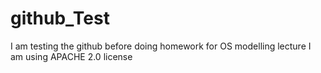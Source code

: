 # github_Test
I am testing the github before doing homework for OS modelling lecture
I am using APACHE 2.0 license 
